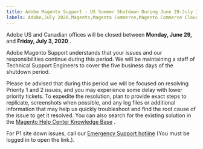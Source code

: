 ```yaml
---
title: Adobe Magento Support - US Summer Shutdown During June 29-July 3, 2020
labels: Adobe,July 2020,Magento,Magento Commerce,Magento Commerce Cloud,announcements,shutdown,summer,support
---
```


Adobe US and Canadian offices will be closed between **Monday, June 29,** and **Friday, July 3, 2020** .

Adobe Magento Support understands that your issues and our responsibilities continue during this period. We will be maintaining a staff of Technical Support Engineers to cover the five business days of the shutdown period.

Please be advised that during this period we will be focused on resolving Priority 1 and 2 issues, and you may experience some delay with lower priority tickets. To expedite the resolution, plan to provide exact steps to replicate, screenshots when possible, and any log files or additional information that may help us quickly troubleshoot and find the root cause of the issue to get it resolved. You can also search for the existing solution in the [Magento Help Center Knowledge Base](https://support.magento.com/hc/en-us) .

For P1 site down issues, call our [Emergency Support hotline](https://support.magento.com/hc/en-us/articles/360042536151) (You must be logged in to open the link.).